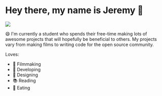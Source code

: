 # Hey there, my name is Jeremy 👋

![](https://github.com/jeremygautama/jeremygautama/blob/master/thisisjeremypage.jpg?raw=true)

😄 I'm currently a student who spends their free-time making lots of awesome projects that will hopefully be beneficial to others. My projects vary from making films to writing code for the open source community. 

Loves:
- 🎥 Filmmaking
- 🔨 Developing
- 🎨 Designing
- 📚 Reading
- 🌭 Eating

